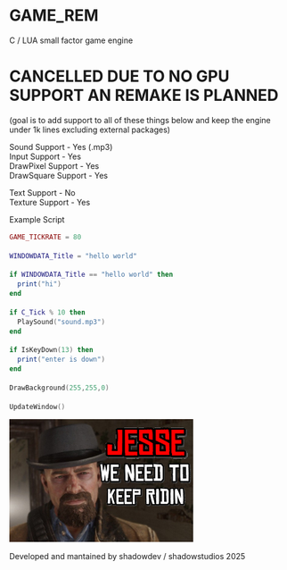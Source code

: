 # GAME_REM
C / LUA small factor game engine

# CANCELLED DUE TO NO GPU SUPPORT AN REMAKE IS PLANNED 

(goal is to add support to all of these things below and keep the engine under 1k lines excluding external packages)

Sound Support - Yes (.mp3)<br>
Input Support - Yes<br>
DrawPixel Support - Yes<br>
DrawSquare Support - Yes<br>


Text Support - No<br>
Texture Support - Yes


Example Script<br>
```lua
GAME_TICKRATE = 80

WINDOWDATA_Title = "hello world"

if WINDOWDATA_Title == "hello world" then
  print("hi")
end

if C_Tick % 10 then
  PlaySound("sound.mp3")
end

if IsKeyDown(13) then
  print("enter is down")
end

DrawBackground(255,255,0)

UpdateWindow()
```

<img src="JSE.jpg"></img>

Developed and mantained by shadowdev / shadowstudios 2025
